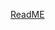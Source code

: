[ReadME](https://raw.githubusercontent.com/mendixlabs/app-services-components/main/apps/web-widgets/drag-and-drop-widget/Example_2.md ":include")
